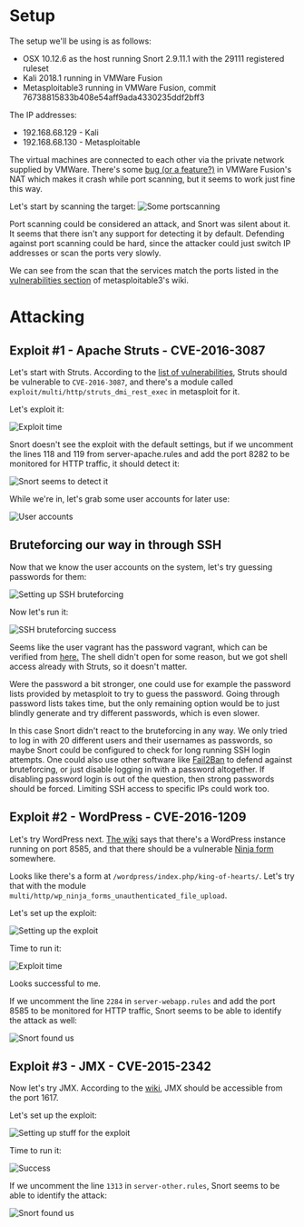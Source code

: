 # Setup

The setup we'll be using is as follows:

* OSX 10.12.6 as the host running Snort 2.9.11.1 with the 29111 registered ruleset
* Kali 2018.1 running in VMWare Fusion
* Metasploitable3 running in VMWare Fusion, commit 76738815833b408e54aff9ada4330235ddf2bff3

The IP addresses:

* 192.168.68.129 - Kali
* 192.168.68.130 - Metasploitable

The virtual machines are connected to each other via the private network supplied by VMWare. There's some [bug (or a feature?)](https://github.com/nmap/nmap/issues/303) in VMWare Fusion's NAT which makes it crash while port scanning, but it seems to work just fine this way.

Let's start by scanning the target:
![Some portscanning](img/portscan.png)

Port scanning could be considered an attack, and Snort was silent about it. It seems that there isn't any support for detecting it by default. Defending against port scanning could be hard, since the attacker could just switch IP addresses or scan the ports very slowly.

We can see from the scan that the services match the ports listed in the [vulnerabilities section](https://github.com/rapid7/metasploitable3/wiki/Vulnerabilities) of metasploitable3's wiki.

# Attacking

## Exploit #1 - Apache Struts - CVE-2016-3087

Let's start with Struts. According to the [list of vulnerabilities](https://github.com/rapid7/metasploitable3/wiki/Vulnerabilities#apache-struts), Struts should be vulnerable to `CVE-2016-3087`, and there's a module called `exploit/multi/http/struts_dmi_rest_exec` in metasploit for it.

Let's exploit it:

![Exploit time](img/struts_exploit.png)

Snort doesn't see the exploit with the default settings, but if we uncomment the lines 118 and 119 from server-apache.rules and add the port 8282 to be monitored for HTTP traffic, it should detect it:

![Snort seems to detect it](img/struts_snort.png)

While we're in, let's grab some user accounts for later use:

![User accounts](img/struts_users.png)

## Bruteforcing our way in through SSH

Now that we know the user accounts on the system, let's try guessing passwords for them:

![Setting up SSH bruteforcing](img/ssh_bruteforce.png)

Now let's run it:

![SSH bruteforcing success](img/ssh_bruteforce_success.png)

Seems like the user vagrant has the password vagrant, which can be verified from [here.](https://github.com/rapid7/metasploitable3/wiki/Configuration#credentials) The shell didn't open for some reason, but we got shell access already with Struts, so it doesn't matter.

Were the password a bit stronger, one could use for example the password lists provided by metasploit to try to guess the password. Going through password lists takes time, but the only remaining option would be to just blindly generate and try different passwords, which is even slower.

In this case Snort didn't react to the bruteforcing in any way. We only tried to log in with 20 different users and their usernames as passwords, so maybe Snort could be configured to check for long running SSH login attempts. One could also use other software like [Fail2Ban](https://en.wikipedia.org/wiki/Fail2ban) to defend against bruteforcing, or just disable logging in with a password altogether. If disabling password login is out of the question, then strong passwords should be forced. Limiting SSH access to specific IPs could work too.

## Exploit #2 - WordPress - CVE-2016-1209

Let's try WordPress next. [The wiki](https://github.com/rapid7/metasploitable3/wiki/Vulnerabilities#wordpress) says that there's a WordPress instance running on port 8585, and that there should be a vulnerable [Ninja form](https://ninjaforms.com) somewhere.

Looks like there's a form at `/wordpress/index.php/king-of-hearts/`. Let's try that with the module
`multi/http/wp_ninja_forms_unauthenticated_file_upload`.

Let's set up the exploit:

![Setting up the exploit](img/wordpress_setup.png)

Time to run it:

![Exploit time](img/wordpress_exploit.png)

Looks successful to me.

If we uncomment the line `2284` in `server-webapp.rules` and add the port 8585 to be monitored for HTTP traffic, Snort seems to be able to identify the attack as well:

![Snort found us](img/wordpress_snort.png)

## Exploit #3 - JMX - CVE-2015-2342

Now let's try JMX. According to the [wiki](https://github.com/rapid7/metasploitable3/wiki/Vulnerabilities#jmx), JMX should be accessible from the port 1617.

Let's set up the exploit:

![Setting up stuff for the exploit](img/jmx_setup.png)

Time to run it:

![Success](img/jmx_exploit.png)

If we uncomment the line `1313` in `server-other.rules`, Snort seems to be able to identify the attack:

![Snort found us](img/jmx_snort.png)

